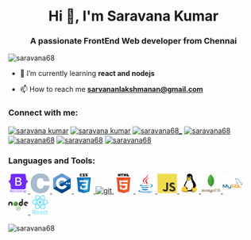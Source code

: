 <h1 align="center">Hi 👋, I'm Saravana Kumar</h1>
<h3 align="center">A passionate FrontEnd Web developer from Chennai</h3>

<p align="left"> <img src="https://komarev.com/ghpvc/?username=saravana68&label=Profile%20views&color=0e75b6&style=flat" alt="saravana68" /> </p>

- 🌱 I’m currently learning **react and nodejs**

- 📫 How to reach me **sarvananlakshmanan@gmail.com**

<h3 align="left">Connect with me:</h3>
<p align="left">
<a href="https://linkedin.com/in/saravana kumar" target="blank"><img align="center" src="https://cdn.jsdelivr.net/npm/simple-icons@3.0.1/icons/linkedin.svg" alt="saravana kumar" height="30" width="40" /></a>
<a href="https://fb.com/saravana kumar" target="blank"><img align="center" src="https://cdn.jsdelivr.net/npm/simple-icons@3.0.1/icons/facebook.svg" alt="saravana kumar" height="30" width="40" /></a>
<a href="https://instagram.com/saravana68_" target="blank"><img align="center" src="https://cdn.jsdelivr.net/npm/simple-icons@3.0.1/icons/instagram.svg" alt="saravana68_" height="30" width="40" /></a>
<a href="https://www.codechef.com/users/saravana68" target="blank"><img align="center" src="https://cdn.jsdelivr.net/npm/simple-icons@3.1.0/icons/codechef.svg" alt="saravana68" height="30" width="40" /></a>
<a href="https://codeforces.com/profile/saravana68" target="blank"><img align="center" src="https://cdn.jsdelivr.net/npm/simple-icons@3.0.1/icons/codeforces.svg" alt="saravana68" height="30" width="40" /></a>
<a href="https://www.leetcode.com/saravana68" target="blank"><img align="center" src="https://cdn.jsdelivr.net/npm/simple-icons@3.0.1/icons/leetcode.svg" alt="saravana68" height="30" width="40" /></a>
<a href="https://auth.geeksforgeeks.org/user/saravana68" target="blank"><img align="center" src="https://cdn.jsdelivr.net/npm/simple-icons@3.0.1/icons/geeksforgeeks.svg" alt="saravana68" height="30" width="40" /></a>
</p>

<h3 align="left">Languages and Tools:</h3>
<p align="left"> <a href="https://getbootstrap.com" target="_blank"> <img src="https://raw.githubusercontent.com/devicons/devicon/master/icons/bootstrap/bootstrap-plain-wordmark.svg" alt="bootstrap" width="40" height="40"/> </a> <a href="https://www.cprogramming.com/" target="_blank"> <img src="https://raw.githubusercontent.com/devicons/devicon/master/icons/c/c-original.svg" alt="c" width="40" height="40"/> </a> <a href="https://www.w3schools.com/cpp/" target="_blank"> <img src="https://raw.githubusercontent.com/devicons/devicon/master/icons/cplusplus/cplusplus-original.svg" alt="cplusplus" width="40" height="40"/> </a> <a href="https://www.w3schools.com/css/" target="_blank"> <img src="https://raw.githubusercontent.com/devicons/devicon/master/icons/css3/css3-original-wordmark.svg" alt="css3" width="40" height="40"/> </a> <a href="https://git-scm.com/" target="_blank"> <img src="https://www.vectorlogo.zone/logos/git-scm/git-scm-icon.svg" alt="git" width="40" height="40"/> </a> <a href="https://www.w3.org/html/" target="_blank"> <img src="https://raw.githubusercontent.com/devicons/devicon/master/icons/html5/html5-original-wordmark.svg" alt="html5" width="40" height="40"/> </a> <a href="https://www.java.com" target="_blank"> <img src="https://raw.githubusercontent.com/devicons/devicon/master/icons/java/java-original.svg" alt="java" width="40" height="40"/> </a> <a href="https://developer.mozilla.org/en-US/docs/Web/JavaScript" target="_blank"> <img src="https://raw.githubusercontent.com/devicons/devicon/master/icons/javascript/javascript-original.svg" alt="javascript" width="40" height="40"/> </a> <a href="https://www.linux.org/" target="_blank"> <img src="https://raw.githubusercontent.com/devicons/devicon/master/icons/linux/linux-original.svg" alt="linux" width="40" height="40"/> </a> <a href="https://www.mongodb.com/" target="_blank"> <img src="https://raw.githubusercontent.com/devicons/devicon/master/icons/mongodb/mongodb-original-wordmark.svg" alt="mongodb" width="40" height="40"/> </a> <a href="https://www.mysql.com/" target="_blank"> <img src="https://raw.githubusercontent.com/devicons/devicon/master/icons/mysql/mysql-original-wordmark.svg" alt="mysql" width="40" height="40"/> </a> <a href="https://nodejs.org" target="_blank"> <img src="https://raw.githubusercontent.com/devicons/devicon/master/icons/nodejs/nodejs-original-wordmark.svg" alt="nodejs" width="40" height="40"/> </a> <a href="https://reactjs.org/" target="_blank"> <img src="https://raw.githubusercontent.com/devicons/devicon/master/icons/react/react-original-wordmark.svg" alt="react" width="40" height="40"/> </a> </p>




<p><img align="center" src="https://github-readme-streak-stats.herokuapp.com/?user=saravana68&" alt="saravana68" /></p>
